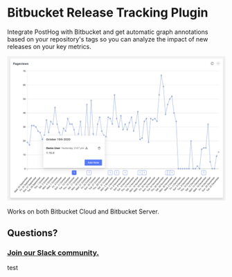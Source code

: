 # Bitbucket Release Tracking Plugin

Integrate PostHog with Bitbucket and get automatic graph annotations based on your repository's tags so you can analyze the impact of new releases on your key metrics.

![Plugin Screenshot](readme-assets/release-tracker.png)

Works on both Bitbucket Cloud and Bitbucket Server.

## Questions?

### [Join our Slack community.](https://join.slack.com/t/posthogusers/shared_invite/enQtOTY0MzU5NjAwMDY3LTc2MWQ0OTZlNjhkODk3ZDI3NDVjMDE1YjgxY2I4ZjI4MzJhZmVmNjJkN2NmMGJmMzc2N2U3Yjc3ZjI5NGFlZDQ)





test
